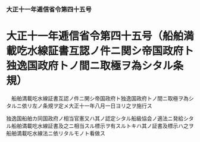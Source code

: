 ### 大正十一年逓信省令第四十五号  
# 大正十一年逓信省令第四十五号（船舶満載吃水線証書互認ノ件ニ関シ帝国政府ト独逸国政府トノ間ニ取極ヲ為シタル条規）  
　船舶満載吃水線証書互認ノ件ニ関シ帝国政府ト独逸国政府トノ間ニ取極ヲ為シタルニ依リ左ノ条規ヲ定メ大正十一年八月一日ヨリ之ヲ施行ス  
  
独逸国船舶カ同国政府ノ相当官憲又ハ其ノ認定シタル船級協会ノ適法ニ発給シタル船舶満載吃水線証書及之ニ相当スル標示ヲ有スルトキハ其ノ証書及標示ハ之ヲ船舶満載吃水線法ニ依リタルモノト看做ス  
  
